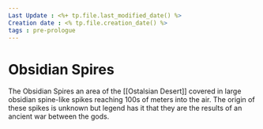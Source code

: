 ```yaml
---
Last Update : <%+ tp.file.last_modified_date() %>
Creation date : <% tp.file.creation_date() %>
tags : pre-prologue
---
```


# Obsidian Spires

The Obsidian Spires an area of the [[Ostalsian Desert]] covered in large obsidian spine-like spikes reaching 100s of meters into the air. The origin of these spikes is unknown but legend has it that they are the results of an ancient war between the gods.